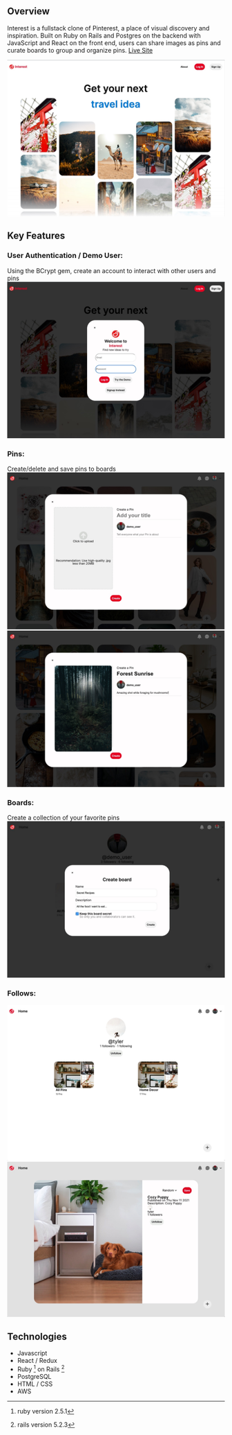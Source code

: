 ## Overview
Interest is a fullstack clone of Pinterest, a place of visual discovery and inspiration. Built on Ruby on Rails and Postgres on the backend with JavaScript and React on the front end, users can share images as pins and curate boards to group and organize pins. 
[Live Site](https://interest-fsp.herokuapp.com/)

![ss_1](https://github.com/tkoh13/Interest/blob/main/app/assets/images/SS_1.jpg)


## Key Features
### User Authentication / Demo User: 
Using the BCrypt gem, create an account to interact with other users and pins
![ss_2](https://github.com/tkoh13/Interest/blob/main/app/assets/images/SS_2.jpg)

### Pins: 
Create/delete and save pins to boards
![ss_3](https://github.com/tkoh13/Interest/blob/main/app/assets/images/SS_3.jpg)
![ss_4](https://github.com/tkoh13/Interest/blob/main/app/assets/images/SS_4.jpg)

### Boards: 
Create a collection of your favorite pins 
![ss_5](https://github.com/tkoh13/Interest/blob/main/app/assets/images/SS_5.jpg)

### Follows: 
![ss_6](https://github.com/tkoh13/Interest/blob/main/app/assets/images/SS_6.jpg)
![ss_7](https://github.com/tkoh13/Interest/blob/main/app/assets/images/SS_7.jpg)

## Technologies
- Javascript
- React / Redux
- Ruby [^1] on Rails [^2]
- PostgreSQL
- HTML / CSS
- AWS

[^1]: ruby version 2.5.1
[^2]: rails version 5.2.3
